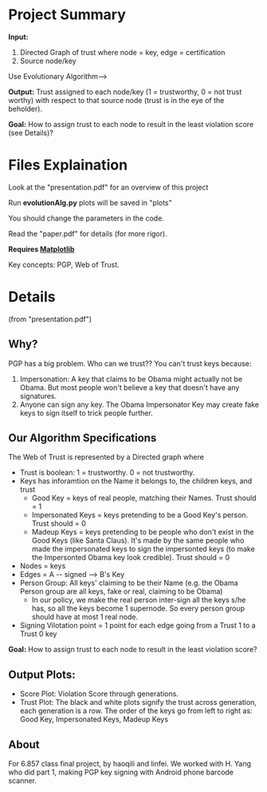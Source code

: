 Project Summary
==========
**Input:** 
1. Directed Graph of trust where node = key, edge = certification
2. Source node/key

Use Evolutionary Algorithm-->

**Output:** Trust assigned to each node/key (1 = trustworthy, 0 = not trust worthy) with respect to that source node (trust is in the eye of the beholder).

**Goal:** How to assign trust to each node to result in the least violation score (see Details)?


Files Explaination
=========
Look at the "presentation.pdf" for an overview of this project

Run **evolutionAlg.py** plots will be saved in "plots"

You should change the parameters in the code.

Read the "paper.pdf" for details (for more rigor).

**Requires <a href="http://matplotlib.sourceforge.net/">Matplotlib</a>**

Key concepts: PGP, Web of Trust.


Details
==========
(from "presentation.pdf")

Why?
------
PGP has a big problem. Who can we trust?? You can't trust keys because:

1. Impersonation: A key that claims to be Obama might actually not be Obama.  But most people won't believe a key that doesn't have any signatures.
2. Anyone can sign any key. The Obama Impersonator Key may create fake keys to sign itself to trick people further. 

Our Algorithm Specifications
-------
The Web of Trust is represented by a Directed graph where 

- Trust is boolean: 1 = trustworthy. 0 = not trustworthy. 
- Keys has inforamtion on the Name it belongs to, the children keys, and trust
    - Good Key = keys of real people, matching their Names. Trust should = 1
    - Impersonated Keys = keys pretending to be a Good Key's person. Trust should = 0
    - Madeup Keys = keys pretending to be people who don't exist in the Good Keys (like Santa Claus). It's made by the same people who made the impersonated keys to sign the impersonted keys (to make the Impersonted Obama key look credible). Trust should = 0
- Nodes = keys
- Edges = A -- signed --> B's Key
- Person Group: All keys' claiming to be their Name (e.g. the Obama Person group are all keys, fake or real, claiming to be Obama)
    - In our policy, we make the real person inter-sign all the keys s/he has, so all the keys become 1 supernode. So every person group should have at most 1 real node.
- Signing Vilotation point = 1 point for each edge going from a Trust 1 to a Trust 0 key

**Goal:** How to assign trust to each node to result in the least violation score?

Output Plots:
---------
- Score Plot: Violation Score through generations.
- Trust Plot: The black and white plots signify the trust across generation, each generation is a row.
    The order of the keys go from left to right as: Good Key, Impersonated Keys, Madeup Keys

About
--------
For 6.857 class final project, by haoqili and linfei. We worked with H. Yang who did part 1, making PGP key signing with Android phone barcode scanner.
